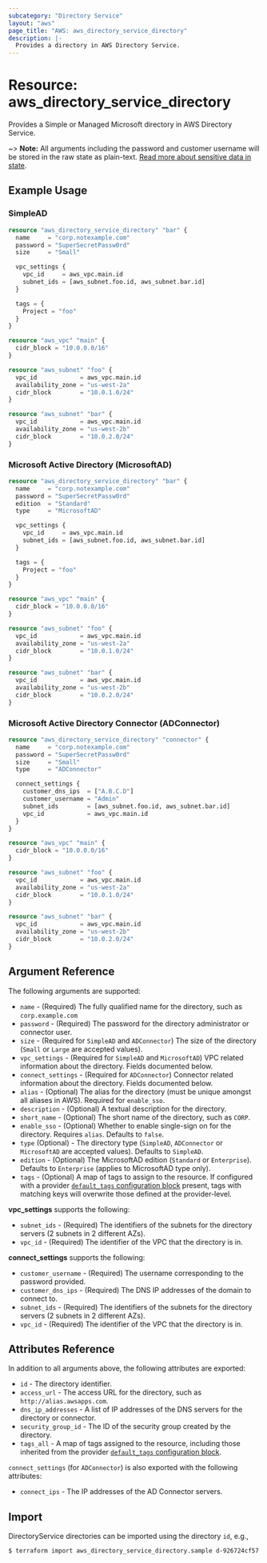 ```yaml
---
subcategory: "Directory Service"
layout: "aws"
page_title: "AWS: aws_directory_service_directory"
description: |-
  Provides a directory in AWS Directory Service.
---
```


# Resource: aws_directory_service_directory

Provides a Simple or Managed Microsoft directory in AWS Directory Service.

~> **Note:** All arguments including the password and customer username will be stored in the raw state as plain-text.
[Read more about sensitive data in state](https://www.terraform.io/docs/state/sensitive-data.html).

## Example Usage

### SimpleAD

```terraform
resource "aws_directory_service_directory" "bar" {
  name     = "corp.notexample.com"
  password = "SuperSecretPassw0rd"
  size     = "Small"

  vpc_settings {
    vpc_id     = aws_vpc.main.id
    subnet_ids = [aws_subnet.foo.id, aws_subnet.bar.id]
  }

  tags = {
    Project = "foo"
  }
}

resource "aws_vpc" "main" {
  cidr_block = "10.0.0.0/16"
}

resource "aws_subnet" "foo" {
  vpc_id            = aws_vpc.main.id
  availability_zone = "us-west-2a"
  cidr_block        = "10.0.1.0/24"
}

resource "aws_subnet" "bar" {
  vpc_id            = aws_vpc.main.id
  availability_zone = "us-west-2b"
  cidr_block        = "10.0.2.0/24"
}
```

### Microsoft Active Directory (MicrosoftAD)

```terraform
resource "aws_directory_service_directory" "bar" {
  name     = "corp.notexample.com"
  password = "SuperSecretPassw0rd"
  edition  = "Standard"
  type     = "MicrosoftAD"

  vpc_settings {
    vpc_id     = aws_vpc.main.id
    subnet_ids = [aws_subnet.foo.id, aws_subnet.bar.id]
  }

  tags = {
    Project = "foo"
  }
}

resource "aws_vpc" "main" {
  cidr_block = "10.0.0.0/16"
}

resource "aws_subnet" "foo" {
  vpc_id            = aws_vpc.main.id
  availability_zone = "us-west-2a"
  cidr_block        = "10.0.1.0/24"
}

resource "aws_subnet" "bar" {
  vpc_id            = aws_vpc.main.id
  availability_zone = "us-west-2b"
  cidr_block        = "10.0.2.0/24"
}
```

### Microsoft Active Directory Connector (ADConnector)

```terraform
resource "aws_directory_service_directory" "connector" {
  name     = "corp.notexample.com"
  password = "SuperSecretPassw0rd"
  size     = "Small"
  type     = "ADConnector"

  connect_settings {
    customer_dns_ips  = ["A.B.C.D"]
    customer_username = "Admin"
    subnet_ids        = [aws_subnet.foo.id, aws_subnet.bar.id]
    vpc_id            = aws_vpc.main.id
  }
}

resource "aws_vpc" "main" {
  cidr_block = "10.0.0.0/16"
}

resource "aws_subnet" "foo" {
  vpc_id            = aws_vpc.main.id
  availability_zone = "us-west-2a"
  cidr_block        = "10.0.1.0/24"
}

resource "aws_subnet" "bar" {
  vpc_id            = aws_vpc.main.id
  availability_zone = "us-west-2b"
  cidr_block        = "10.0.2.0/24"
}
```

## Argument Reference

The following arguments are supported:

* `name` - (Required) The fully qualified name for the directory, such as `corp.example.com`
* `password` - (Required) The password for the directory administrator or connector user.
* `size` - (Required for `SimpleAD` and `ADConnector`) The size of the directory (`Small` or `Large` are accepted values).
* `vpc_settings` - (Required for `SimpleAD` and `MicrosoftAD`) VPC related information about the directory. Fields documented below.
* `connect_settings` - (Required for `ADConnector`) Connector related information about the directory. Fields documented below.
* `alias` - (Optional) The alias for the directory (must be unique amongst all aliases in AWS). Required for `enable_sso`.
* `description` - (Optional) A textual description for the directory.
* `short_name` - (Optional) The short name of the directory, such as `CORP`.
* `enable_sso` - (Optional) Whether to enable single-sign on for the directory. Requires `alias`. Defaults to `false`.
* `type` (Optional) - The directory type (`SimpleAD`, `ADConnector` or `MicrosoftAD` are accepted values). Defaults to `SimpleAD`.
* `edition` - (Optional) The MicrosoftAD edition (`Standard` or `Enterprise`). Defaults to `Enterprise` (applies to MicrosoftAD type only).
* `tags` - (Optional) A map of tags to assign to the resource. If configured with a provider [`default_tags` configuration block](/docs/providers/aws/index.html#default_tags-configuration-block) present, tags with matching keys will overwrite those defined at the provider-level.

**vpc_settings** supports the following:

* `subnet_ids` - (Required) The identifiers of the subnets for the directory servers (2 subnets in 2 different AZs).
* `vpc_id` - (Required) The identifier of the VPC that the directory is in.

**connect_settings** supports the following:

* `customer_username` - (Required) The username corresponding to the password provided.
* `customer_dns_ips` - (Required) The DNS IP addresses of the domain to connect to.
* `subnet_ids` - (Required) The identifiers of the subnets for the directory servers (2 subnets in 2 different AZs).
* `vpc_id` - (Required) The identifier of the VPC that the directory is in.

## Attributes Reference

In addition to all arguments above, the following attributes are exported:

* `id` - The directory identifier.
* `access_url` - The access URL for the directory, such as `http://alias.awsapps.com`.
* `dns_ip_addresses` - A list of IP addresses of the DNS servers for the directory or connector.
* `security_group_id` - The ID of the security group created by the directory.
* `tags_all` - A map of tags assigned to the resource, including those inherited from the provider [`default_tags` configuration block](/docs/providers/aws/index.html#default_tags-configuration-block).

`connect_settings` (for `ADConnector`) is also exported with the following attributes:

* `connect_ips` - The IP addresses of the AD Connector servers.

## Import

DirectoryService directories can be imported using the directory `id`, e.g.,

```
$ terraform import aws_directory_service_directory.sample d-926724cf57
```
